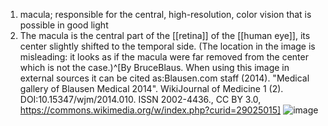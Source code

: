 1. macula; responsible for the central, high-resolution, color vision that is possible in good light
2. The macula is the central part of the [[retina]] of the [[human eye]], its center slightly shifted to the temporal side. (The location in the image is misleading: it looks as if the macula were far removed from the center which is not the case.)^[By BruceBlaus. When using this image in external sources it can be cited as:Blausen.com staff (2014). "Medical gallery of Blausen Medical 2014". WikiJournal of Medicine 1 (2). DOI:10.15347/wjm/2014.010. ISSN 2002-4436., CC BY 3.0, https://commons.wikimedia.org/w/index.php?curid=29025015] ![image](https://upload.wikimedia.org/wikipedia/commons/3/30/Blausen_0389_EyeAnatomy_02.png)